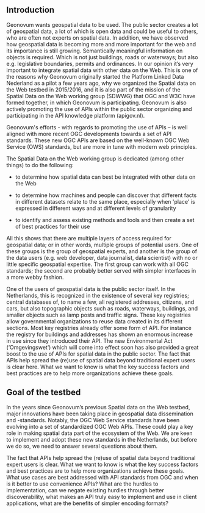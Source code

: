 ## Introduction

Geonovum wants geospatial data to be used. The public sector creates a lot of geospatial data, a lot of which is open data and could be useful to others, who are often not experts on spatial data. In addition, we have observed how geospatial data is becoming more and more important for the web and its importance is still growing. Semantically meaningful information on objects is required. Which is not just buildings, roads or waterways; but also e.g. legislative boundaries, permits and ordinances. In our opinion it’s very important to integrate spatial data with other data on the Web. This is one of the reasons why Geonovum originally started the Platform Linked Data Nederland as a pilot a few years ago, why we organized the Spatial data on the Web testbed in 2015/2016, and it is also part of the mission of the Spatial Data on the Web working group (SDWWG) that OGC and W3C have formed together, in which Geonovum is participating. Geonovum is also actively promoting the use of APIs within the public sector organizing and participating in the API knowledge platform (apigov.nl).  

 

Geonovum's efforts - with regards to promoting the use of APIs – is well aligned with more recent OGC developments towards a set of API standards. These new OGC APIs are based on the well-known OGC Web Service (OWS) standards, but are more in tune with modern web principles.  

 

The Spatial Data on the Web working group is dedicated (among other things) to do the following: 

* to determine how spatial data can best be integrated with other data on the Web

* to determine how machines and people can discover that different facts in different datasets relate to the same place, especially when 'place' is expressed in different ways and at different levels of granularity 

* to identify and assess existing methods and tools and then create a set of best practices for their use

 

All this shows that there are multiple layers of access required for geospatial data; or in other words, multiple groups of potential users. One of these groups is the group of geospatial experts, and another is the group of the data users (e.g. web developer, data journalist, data scientist) with no or little specific geospatial expertise. The first group can work with all OGC standards; the second are probably  better served with simpler interfaces in a more webby fashion.  

 

One of the users of geospatial data is the public sector itself. In the Netherlands, this is recognized in the existence of several key registries; central databases of, to name a few, all registered addresses, citizens, and cars, but also topographic objects such as roads, waterways,  buildings, and smaller objects such as lamp posts and traffic signs. These key registries allow governmental organizations to reuse data created in its different sections. Most key registries already offer some form of API. For instance the registry for buildings and addresses has shown an enormous increase in use since they introduced their API. The new Environmental Act (‘Omgevingswet’) which will come into effect soon has also provided a great boost to the use of APIs for spatial data in the public sector. The fact that APIs help spread the (re)use of spatial data beyond traditional expert users is clear here. What we want to know is what the key success factors and best practices are to help more organizations achieve these goals. 

 

## Goal of the testbed 

In the years since Geonovum’s previous Spatial data on the Web testbed, major innovations have been taking place in geospatial data dissemination and -standards. Notably, the OGC Web Service standards have been evolving into a set of standardized OGC Web APIs. These could play a key role in making spatial data part of the ecosystem of the Web. We are keen to implement and adopt these new standards in the Netherlands, but before we do so, we need to answer several questions about them. 

 

The fact that APIs help spread the (re)use of spatial data beyond traditional expert users is clear. What we want to know is what the key success factors and best practices are to help more organizations achieve these goals. What use cases are best addressed with API standards from OGC and when is it better to use convenience APIs? What are the hurdles to implementation, can we negate existing hurdles through better discoverability, what makes an API truly easy to implement and use in client applications, what are the benefits of simpler encoding formats? 

 